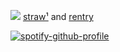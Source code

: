 ![](https://static.wikia.nocookie.net/chiikawa/images/2/2c/AdorableCutieChiikawa.png/revision/latest?cb=20240709065538)
[straw¹](https://japanesebreakfastlover.straw.page/) and [rentry](wip)


[![spotify-github-profile](https://spotify-github-profile.kittinanx.com/api/view?uid=wjdes5kajmt1gqhbzctuzbgid&cover_image=true&theme=natemoo-re&show_offline=false&background_color=121212&interchange=true&bar_color=53b14f&bar_color_cover=false)](https://github.com/kittinan/spotify-github-profile) 
